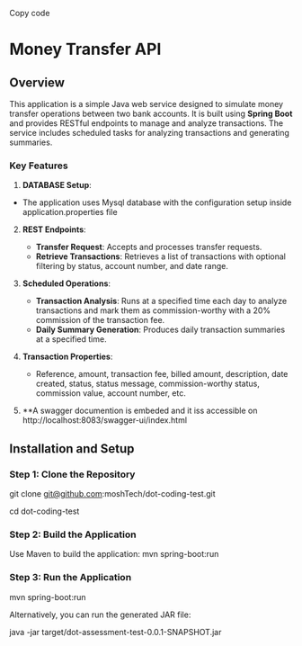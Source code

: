 Copy code
# Money Transfer API

## Overview

This application is a simple Java web service designed to simulate money transfer operations between two bank accounts. It is built using **Spring Boot** and provides RESTful endpoints to manage and analyze transactions. The service includes scheduled tasks for analyzing transactions and generating summaries.

### Key Features

1. **DATABASE Setup**:
  - The application uses Mysql database with the configuration setup inside application.properties file

2. **REST Endpoints**:
   - **Transfer Request**: Accepts and processes transfer requests.
   - **Retrieve Transactions**: Retrieves a list of transactions with optional filtering by status, account number, and date range.

3. **Scheduled Operations**:
   - **Transaction Analysis**: Runs at a specified time each day to analyze transactions and mark them as commission-worthy with a 20% commission of the transaction fee.
   - **Daily Summary Generation**: Produces daily transaction summaries at a specified time.

4. **Transaction Properties**:
   - Reference, amount, transaction fee, billed amount, description, date created, status, status message, commission-worthy status, commission value, account number, etc.

5. **A swagger documention is embeded and it iss accessible on http://localhost:8083/swagger-ui/index.html


## Installation and Setup

### Step 1: Clone the Repository

git clone git@github.com:moshTech/dot-coding-test.git

cd dot-coding-test

### Step 2: Build the Application

Use Maven to build the application: mvn spring-boot:run

### Step 3: Run the Application
mvn spring-boot:run

Alternatively, you can run the generated JAR file:

java -jar target/dot-assessment-test-0.0.1-SNAPSHOT.jar
